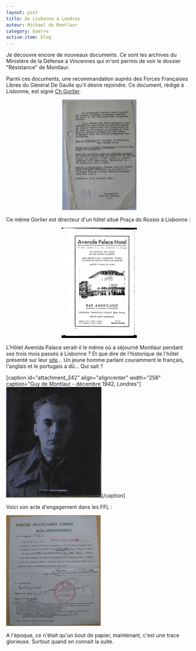 ```yaml
---
layout: post
title: De Lisbonne à Londres
auteur: Michael de Montlaur
category: Guerre
active-item: blog
---
```

Je découvre encore de nouveaux documents. Ce sont les archives du Ministère de la Défense à Vincennes qui m'ont permis de voir le dossier "Résistance" de Montlaur.

Parmi ces documents, une recommandation auprès des Forces Françaises Libres du Général De Gaulle qu'il désire rejoindre. Ce document, rédigé à Lisbonne, est signé <a href="http://books.google.fr/books?id=SlMk_EqDvikC&amp;pg=PA17&amp;lpg=PA17&amp;dq=gorlier+lisbonne&amp;source=bl&amp;ots=edb969OhsD&amp;sig=xIYGZw8SALLvxaAUsu5kUlfiqCA&amp;hl=fr&amp;ei=2J_2S9u1BoWomgOJy-XHAg&amp;sa=X&amp;oi=book_result&amp;ct=result&amp;resnum=2&amp;ved=0CBwQ6AEwAQ#v=snippet&amp;q=gorlier&amp;f=false">Ch Gorlier</a>.
<p style="text-align: center;"><a href="/photos/wordpress/GorlierAttest.jpg"><img class="size-medium wp-image-232 aligncenter" title="GorlierAttest" src="/photos/wordpress/GorlierAttest-201x300.jpg" alt="" width="201" height="300" /></a></p>
<p style="text-align: left;">Ce même Gorlier est directeur d'un hôtel situé Praça do Rossio à Lisbonne :</p>
<p style="text-align: center;"><a href="/photos/wordpress/HotelCharlesGorlier.jpg"><img class="size-medium wp-image-233  aligncenter" title="HotelCharlesGorlier" src="/photos/wordpress/HotelCharlesGorlier-204x299.jpg" alt="" width="204" height="299" /></a></p>
<p style="text-align: center;"></p>
<p style="text-align: left;">L'Hôtel Avenida Palace serait-il le même où a séjourné Montlaur pendant ses trois mois passés à Lisbonne ? Et que dire de l'historique de l'hôtel présenté sur leur <a href="http://www.hotelavenidapalace.pt/FR/history.html">site</a>... Un jeune homme parlant couramment le français, l'anglais et le portugais a dû... Qui sait ?</p>
<p style="text-align: center;"></p>


[caption id="attachment_242" align="aligncenter" width="258" caption="Guy de Montlaur - décembre 1942, Londres"]<a href="/photos/wordpress/GdMdec42-1.jpg"><img class="size-medium wp-image-242 " title="GdMdec42-1" src="/photos/wordpress/GdMdec42-1-258x300.jpg" alt="" width="258" height="300" /></a>[/caption]

Voici son acte d'engagement dans les FFL :

<a href="/photos/wordpress/EngagementFFL.jpg"><img class="aligncenter size-medium wp-image-247" title="EngagementFFL" src="/photos/wordpress/EngagementFFL-256x300.jpg" alt="" width="256" height="300" /></a>

A l'époque, ce n'était qu'un bout de papier, maintenant, c'est une trace glorieuse. Surtout quand on connait la suite.
